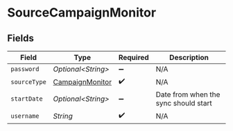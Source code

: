 # SourceCampaignMonitor


## Fields

| Field                                                     | Type                                                      | Required                                                  | Description                                               |
| --------------------------------------------------------- | --------------------------------------------------------- | --------------------------------------------------------- | --------------------------------------------------------- |
| `password`                                                | *Optional\<String>*                                       | :heavy_minus_sign:                                        | N/A                                                       |
| `sourceType`                                              | [CampaignMonitor](../../models/shared/CampaignMonitor.md) | :heavy_check_mark:                                        | N/A                                                       |
| `startDate`                                               | *Optional\<String>*                                       | :heavy_minus_sign:                                        | Date from when the sync should start                      |
| `username`                                                | *String*                                                  | :heavy_check_mark:                                        | N/A                                                       |